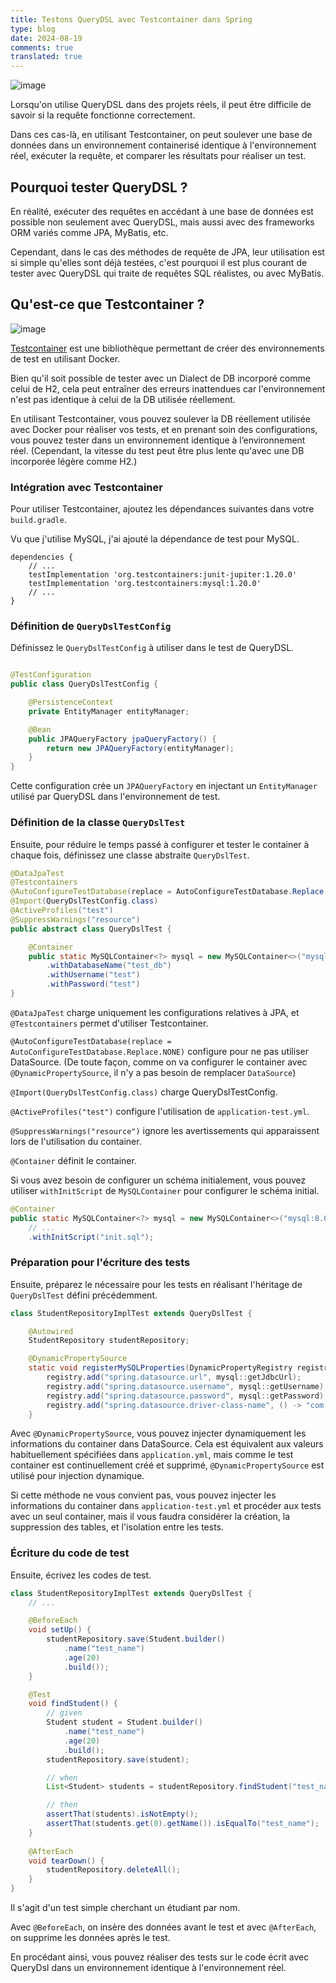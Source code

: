 ```yaml
---
title: Testons QueryDSL avec Testcontainer dans Spring
type: blog
date: 2024-08-19
comments: true
translated: true
---
```

![image](/images/spring/testcontainer-query-dsl-test-1724078089724.png)

Lorsqu'on utilise QueryDSL dans des projets réels, il peut être difficile de savoir si la requête fonctionne correctement.

Dans ces cas-là, en utilisant Testcontainer, on peut soulever une base de données dans un environnement containerisé identique à l'environnement réel, exécuter la requête, et comparer les résultats pour réaliser un test.

## Pourquoi tester QueryDSL ?
En réalité, exécuter des requêtes en accédant à une base de données est possible non seulement avec QueryDSL, mais aussi avec des frameworks ORM variés comme JPA, MyBatis, etc.

Cependant, dans le cas des méthodes de requête de JPA, leur utilisation est si simple qu'elles sont déjà testées, c'est pourquoi il est plus courant de tester avec QueryDSL qui traite de requêtes SQL réalistes, ou avec MyBatis.

## Qu'est-ce que Testcontainer ?
![image](/images/spring/testcontainer-query-dsl-test-1724076186837.png)

[Testcontainer](https://testcontainers.com) est une bibliothèque permettant de créer des environnements de test en utilisant Docker.

Bien qu'il soit possible de tester avec un Dialect de DB incorporé comme celui de H2, cela peut entraîner des erreurs inattendues car l'environnement n'est pas identique à celui de la DB utilisée réellement.

En utilisant Testcontainer, vous pouvez soulever la DB réellement utilisée avec Docker pour réaliser vos tests, et en prenant soin des configurations, vous pouvez tester dans un environnement identique à l’environnement réel. (Cependant, la vitesse du test peut être plus lente qu'avec une DB incorporée légère comme H2.)

### Intégration avec Testcontainer
Pour utiliser Testcontainer, ajoutez les dépendances suivantes dans votre `build.gradle`.

Vu que j'utilise MySQL, j'ai ajouté la dépendance de test pour MySQL.

```groovy{filename=build.gradle}
dependencies {
    // ...
    testImplementation 'org.testcontainers:junit-jupiter:1.20.0'
    testImplementation 'org.testcontainers:mysql:1.20.0'
    // ...
}
```

### Définition de `QueryDslTestConfig`

Définissez le `QueryDslTestConfig` à utiliser dans le test de QueryDSL.

```java

@TestConfiguration
public class QueryDslTestConfig {

    @PersistenceContext
    private EntityManager entityManager;

    @Bean
    public JPAQueryFactory jpaQueryFactory() {
        return new JPAQueryFactory(entityManager);
    }
}
```

Cette configuration crée un `JPAQueryFactory` en injectant un `EntityManager` utilisé par QueryDSL dans l'environnement de test.

### Définition de la classe `QueryDslTest`

Ensuite, pour réduire le temps passé à configurer et tester le container à chaque fois, définissez une classe abstraite `QueryDslTest`.

```java
@DataJpaTest
@Testcontainers
@AutoConfigureTestDatabase(replace = AutoConfigureTestDatabase.Replace.NONE)
@Import(QueryDslTestConfig.class)
@ActiveProfiles("test")
@SuppressWarnings("resource")
public abstract class QueryDslTest {

    @Container
    public static MySQLContainer<?> mysql = new MySQLContainer<>("mysql:8.0.32")
        .withDatabaseName("test_db")
        .withUsername("test")
        .withPassword("test")
}
```
`@DataJpaTest` charge uniquement les configurations relatives à JPA, et `@Testcontainers` permet d'utiliser Testcontainer.

`@AutoConfigureTestDatabase(replace = AutoConfigureTestDatabase.Replace.NONE)` configure pour ne pas utiliser DataSource. (De toute façon, comme on va configurer le container avec `@DynamicPropertySource`, il n'y a pas besoin de remplacer `DataSource`)

`@Import(QueryDslTestConfig.class)` charge QueryDslTestConfig.

`@ActiveProfiles("test")` configure l'utilisation de `application-test.yml`.

`@SuppressWarnings("resource")` ignore les avertissements qui apparaissent lors de l'utilisation du container.

`@Container` définit le container.

Si vous avez besoin de configurer un schéma initialement, vous pouvez utiliser `withInitScript` de `MySQLContainer` pour configurer le schéma initial.
```java
@Container
public static MySQLContainer<?> mysql = new MySQLContainer<>("mysql:8.0.32")
    // ...
    .withInitScript("init.sql");
```

### Préparation pour l'écriture des tests

Ensuite, préparez le nécessaire pour les tests en réalisant l'héritage de `QueryDslTest` défini précédemment.

```java
class StudentRepositoryImplTest extends QueryDslTest {

    @Autowired
    StudentRepository studentRepository;

    @DynamicPropertySource
    static void registerMySQLProperties(DynamicPropertyRegistry registry) {
        registry.add("spring.datasource.url", mysql::getJdbcUrl);
        registry.add("spring.datasource.username", mysql::getUsername);
        registry.add("spring.datasource.password", mysql::getPassword);
        registry.add("spring.datasource.driver-class-name", () -> "com.mysql.cj.jdbc.Driver");
    }
```

Avec `@DynamicPropertySource`, vous pouvez injecter dynamiquement les informations du container dans DataSource. Cela est équivalent aux valeurs habituellement spécifiées dans `application.yml`, mais comme le test container est continuellement créé et supprimé, `@DynamicPropertySource` est utilisé pour injection dynamique.

Si cette méthode ne vous convient pas, vous pouvez injecter les informations du container dans `application-test.yml` et procéder aux tests avec un seul container, mais il vous faudra considérer la création, la suppression des tables, et l'isolation entre les tests.

### Écriture du code de test

Ensuite, écrivez les codes de test.

```java
class StudentRepositoryImplTest extends QueryDslTest {
    // ...

    @BeforeEach
    void setUp() {
        studentRepository.save(Student.builder()
            .name("test_name")
            .age(20)
            .build());
    }

    @Test
    void findStudent() {
        // given
        Student student = Student.builder()
            .name("test_name")
            .age(20)
            .build();
        studentRepository.save(student);

        // when
        List<Student> students = studentRepository.findStudent("test_name");

        // then
        assertThat(students).isNotEmpty();
        assertThat(students.get(0).getName()).isEqualTo("test_name");
    }
    
    @AfterEach
    void tearDown() {
        studentRepository.deleteAll();
    }
}
```

Il s'agit d'un test simple cherchant un étudiant par nom.

Avec `@BeforeEach`, on insère des données avant le test et avec `@AfterEach`, on supprime les données après le test.

En procédant ainsi, vous pouvez réaliser des tests sur le code écrit avec QueryDsl dans un environnement identique à l'environnement réel.